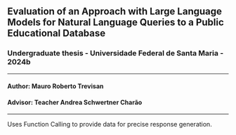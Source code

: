 ## Evaluation of an Approach with Large Language Models for Natural Language Queries to a Public Educational Database

### Undergraduate thesis - Universidade Federal de Santa Maria - 2024b
<hr/>

#### Author: Mauro Roberto Trevisan
#### Advisor: Teacher Andrea Schwertner Charão
<hr/>

Uses Function Calling to provide data for precise response generation.

